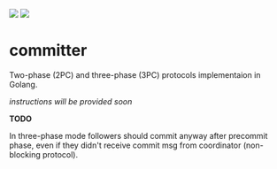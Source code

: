![](https://github.com/vadiminshakov/committer/workflows/unit-tests/badge.svg) ![](https://github.com/vadiminshakov/committer/workflows/functional-tests/badge.svg)
# committer

Two-phase (2PC) and three-phase (3PC) protocols implementaion in Golang.

_instructions will be provided soon_

**TODO**

In three-phase mode followers should commit anyway after precommit phase, even if they didn't receive commit msg from coordinator (non-blocking protocol).